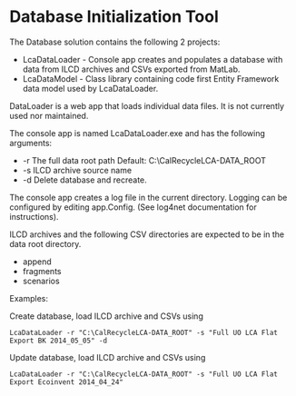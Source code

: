 Database Initialization Tool
============================

The Database solution contains the following 2 projects:
  * LcaDataLoader - Console app creates and populates a database with data from ILCD archives and CSVs exported from MatLab.
  * LcaDataModel - Class library containing code first Entity Framework data model used by LcaDataLoader.
  
DataLoader is a web app that loads individual data files. It is not currently used nor maintained.

The console app is named LcaDataLoader.exe and has the following arguments:
  * -r The full data root path Default: C:\\CalRecycleLCA-DATA_ROOT
  * -s ILCD archive source name
  * -d Delete database and recreate. 
 
The console app creates a log file in the current directory. Logging can be configured by editing app.Config. (See log4net documentation for instructions).

ILCD archives and the following CSV directories are expected to be in the data root directory.
 * append
 * fragments
 * scenarios
 
 Examples: 
 
 Create database, load ILCD archive and CSVs using
  <pre><code>LcaDataLoader -r "C:\CalRecycleLCA-DATA_ROOT" -s "Full UO LCA Flat Export BK 2014_05_05" -d</pre></code>
  
 Update database, load ILCD archive and CSVs using
  <pre><code>LcaDataLoader -r "C:\CalRecycleLCA-DATA_ROOT" -s "Full UO LCA Flat Export Ecoinvent 2014_04_24"</pre></code>

  
  
 
 


